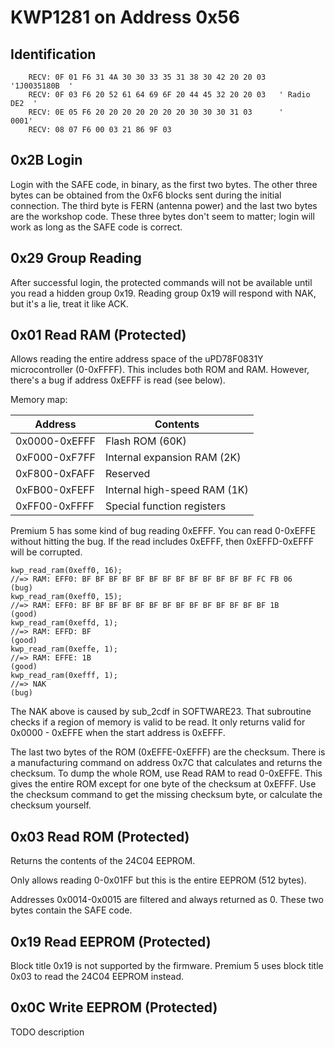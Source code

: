 # KWP1281 on Address 0x56

## Identification

```text
    RECV: 0F 01 F6 31 4A 30 30 33 35 31 38 30 42 20 20 03   '1J0035180B  '
    RECV: 0F 03 F6 20 52 61 64 69 6F 20 44 45 32 20 20 03   ' Radio DE2  '
    RECV: 0E 05 F6 20 20 20 20 20 20 20 30 30 30 31 03      '       0001'
    RECV: 08 07 F6 00 03 21 86 9F 03
```

## 0x2B Login

Login with the SAFE code, in binary, as the first two bytes.  The other three bytes can be obtained from the 0xF6 blocks sent during the initial connection.  The third byte is FERN (antenna power) and the last two bytes are the workshop code.  These three bytes don't seem to matter; login will work as long as the SAFE code is correct.

## 0x29 Group Reading

After successful login, the protected commands will not be available until you read a hidden group 0x19.  Reading group 0x19 will respond with NAK, but it's a lie, treat it like ACK.

## 0x01 Read RAM (Protected)

Allows reading the entire address space of the uPD78F0831Y microcontroller (0-0xFFFF).  This includes both ROM and RAM.  However, there's a bug if address 0xEFFF is read (see below).

Memory map:

| Address         | Contents                      |
|-----------------|-------------------------------|
| 0x0000-0xEFFF   | Flash ROM (60K)               |
| 0xF000-0xF7FF   | Internal expansion RAM (2K)   |
| 0xF800-0xFAFF   | Reserved                      |
| 0xFB00-0xFEFF   | Internal high-speed RAM (1K)  |
| 0xFF00-0xFFFF   | Special function registers    |

Premium 5 has some kind of bug reading 0xEFFF.  You can read 0-0xEFFE without hitting the bug.  If the read includes 0xEFFF, then 0xEFFD-0xEFFF will be corrupted.

```text
kwp_read_ram(0xeff0, 16);
//=> RAM: EFF0: BF BF BF BF BF BF BF BF BF BF BF BF BF FC FB 06     (bug)
kwp_read_ram(0xeff0, 15);
//=> RAM: EFF0: BF BF BF BF BF BF BF BF BF BF BF BF BF BF 1B        (good)
kwp_read_ram(0xeffd, 1);
//=> RAM: EFFD: BF                                                  (good)
kwp_read_ram(0xeffe, 1);
//=> RAM: EFFE: 1B                                                  (good)
kwp_read_ram(0xefff, 1);
//=> NAK                                                            (bug)
```

The NAK above is caused by sub_2cdf in SOFTWARE23.  That subroutine checks if a region of memory is valid to be read.  It only returns valid for 0x0000 - 0xEFFE when the start address is 0xEFFF.

The last two bytes of the ROM (0xEFFE-0xEFFF) are the checksum.  There is a manufacturing command on address 0x7C that calculates and returns the checksum.  To dump the whole ROM, use Read RAM to read 0-0xEFFE.  This gives the entire ROM except for one byte of the checksum at 0xEFFF.  Use the checksum command to get the missing checksum byte, or calculate the checksum yourself.

## 0x03 Read ROM (Protected)

Returns the contents of the 24C04 EEPROM.

Only allows reading 0-0x01FF but this is the entire EEPROM (512 bytes).

Addresses 0x0014-0x0015 are filtered and always returned as 0.  These two
bytes contain the SAFE code.

## 0x19 Read EEPROM (Protected)

Block title 0x19 is not supported by the firmware.  Premium 5 uses block
title 0x03 to read the 24C04 EEPROM instead.

## 0x0C Write EEPROM (Protected)

TODO description
